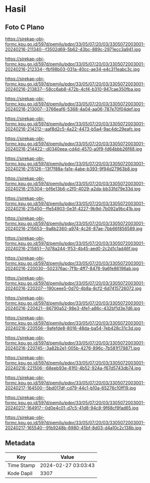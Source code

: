 # Hasil

## Foto C Plano

https://sirekap-obj-formc.kpu.go.id/597d/pemilu/pdpr/33/05/07/20/03/3305072003001-20240216-211340--f3502d69-5b62-43bc-889c-2971ecc3a941.jpg

https://sirekap-obj-formc.kpu.go.id/597d/pemilu/pdpr/33/05/07/20/03/3305072003001-20240216-212334--fbf98b03-031a-40cc-ae34-e4c311eabc3c.jpg

https://sirekap-obj-formc.kpu.go.id/597d/pemilu/pdpr/33/05/07/20/03/3305072003001-20240216-213837--58cc6ab8-472b-4cf4-b310-947cae350fba.jpg

https://sirekap-obj-formc.kpu.go.id/597d/pemilu/pdpr/33/05/07/20/03/3305072003001-20240216-213007--3766eaf6-5368-4a04-aa06-787e70f04def.jpg

https://sirekap-obj-formc.kpu.go.id/597d/pemilu/pdpr/33/05/07/20/03/3305072003001-20240216-214212--aaf8d2c5-4a22-4473-b5a4-9ac4dc29eafc.jpg

https://sirekap-obj-formc.kpu.go.id/597d/pemilu/pdpr/33/05/07/20/03/3305072003001-20240216-214422--d0340eea-cd4d-4570-a0f9-fd64bbb26f88.jpg

https://sirekap-obj-formc.kpu.go.id/597d/pemilu/pdpr/33/05/07/20/03/3305072003001-20240216-215126--13f7f88a-fa1e-4abe-b393-9f94d27963b8.jpg

https://sirekap-obj-formc.kpu.go.id/597d/pemilu/pdpr/33/05/07/20/03/3305072003001-20240216-215304--bf6e13b6-c2f0-4029-a2da-bb33fd79e33d.jpg

https://sirekap-obj-formc.kpu.go.id/597d/pemilu/pdpr/33/05/07/20/03/3305072003001-20240216-215450--ffe54903-0e3f-4227-9b9d-7b092a9bc41b.jpg

https://sirekap-obj-formc.kpu.go.id/597d/pemilu/pdpr/33/05/07/20/03/3305072003001-20240216-215653--9a8b2360-a974-4c26-87ae-7bb66f856589.jpg

https://sirekap-obj-formc.kpu.go.id/597d/pemilu/pdpr/33/05/07/20/03/3305072003001-20240216-215851--7d78a244-1f53-4b45-aed0-2c2d1c1ad46f.jpg

https://sirekap-obj-formc.kpu.go.id/597d/pemilu/pdpr/33/05/07/20/03/3305072003001-20240216-220030--502376ac-7f1b-4ff7-8476-9a6fe86196ab.jpg

https://sirekap-obj-formc.kpu.go.id/597d/pemilu/pdpr/33/05/07/20/03/3305072003001-20240216-220207--190ceee5-0d70-4b8a-8cf2-6d7415726072.jpg

https://sirekap-obj-formc.kpu.go.id/597d/pemilu/pdpr/33/05/07/20/03/3305072003001-20240216-220421--86790a52-98e3-4fe1-a86c-432bf1d3e7d6.jpg

https://sirekap-obj-formc.kpu.go.id/597d/pemilu/pdpr/33/05/07/20/03/3305072003001-20240216-220556--9afefde8-8016-48da-ba54-7eb428c31c3d.jpg

https://sirekap-obj-formc.kpu.go.id/597d/pemilu/pdpr/33/05/07/20/03/3305072003001-20240216-220745--3a82b2e1-005b-4276-896c-7b581f178871.jpg

https://sirekap-obj-formc.kpu.go.id/597d/pemilu/pdpr/33/05/07/20/03/3305072003001-20240216-221506--68eeb93e-81f0-4b52-924a-f67d5743db74.jpg

https://sirekap-obj-formc.kpu.go.id/597d/pemilu/pdpr/33/05/07/20/03/3305072003001-20240217-164500--5bd017df-cd79-44c1-b10a-65276c10ff19.jpg

https://sirekap-obj-formc.kpu.go.id/597d/pemilu/pdpr/33/05/07/20/03/3305072003001-20240217-164917--0d0e4c01-d7c5-41d8-94c8-9f68cf9fad65.jpg

https://sirekap-obj-formc.kpu.go.id/597d/pemilu/pdpr/33/05/07/20/03/3305072003001-20240217-165540--91b9248b-6980-45bf-8d03-d4a10c2c138b.jpg


## Metadata

| Key        | Value               |
| ---------- | ------------------- |
| Time Stamp | 2024-02-27 03:03:43 |
| Kode Dapil | 3307                |



